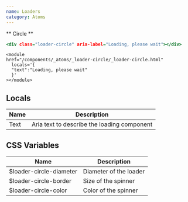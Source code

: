 ```yaml
---
name: Loaders
category: Atoms
---
```


** Circle **

```loader-circle.html
<div class="loader-circle" aria-label="Loading, please wait"></div>
```

```
<module
href="/components/_atoms/_loader-circle/_loader-circle.html"
  locals='{
  "text":"Loading, please wait"
  }'
></module>

```

## Locals

| Name | Description                                 |
| ---- | ------------------------------------------- |
| Text | Aria text to describe the loading component |

## CSS Variables

| Name                     | Description            |
| ------------------------ | ---------------------- |
| \$loader-circle-diameter | Diameter of the loader |
| \$loader-circle-border   | Size of the spinner    |
| \$loader-circle-color    | Color of the spinner   |
